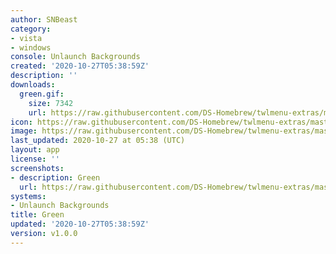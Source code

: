 ```yaml
---
author: SNBeast
category:
- vista
- windows
console: Unlaunch Backgrounds
created: '2020-10-27T05:38:59Z'
description: ''
downloads:
  green.gif:
    size: 7342
    url: https://raw.githubusercontent.com/DS-Homebrew/twlmenu-extras/master/_nds/TWiLightMenu/unlaunch/backgrounds/green.gif
icon: https://raw.githubusercontent.com/DS-Homebrew/twlmenu-extras/master/_nds/TWiLightMenu/unlaunch/backgrounds/green.gif
image: https://raw.githubusercontent.com/DS-Homebrew/twlmenu-extras/master/_nds/TWiLightMenu/unlaunch/backgrounds/green.gif
last_updated: 2020-10-27 at 05:38 (UTC)
layout: app
license: ''
screenshots:
- description: Green
  url: https://raw.githubusercontent.com/DS-Homebrew/twlmenu-extras/master/_nds/TWiLightMenu/unlaunch/backgrounds/green.gif
systems:
- Unlaunch Backgrounds
title: Green
updated: '2020-10-27T05:38:59Z'
version: v1.0.0
---
```


